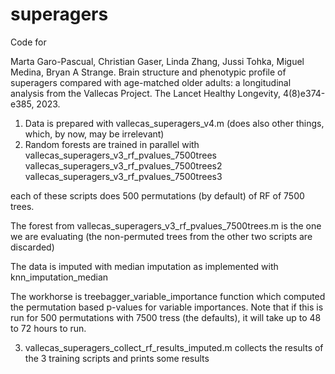 # superagers
Code for 

Marta Garo-Pascual, Christian Gaser, Linda Zhang, Jussi Tohka, Miguel Medina, Bryan A Strange. Brain structure and phenotypic profile of superagers compared with age-matched older adults: a longitudinal analysis from the Vallecas Project. The Lancet Healthy Longevity, 4(8)e374-e385, 2023. 

1. Data is prepared with vallecas_superagers_v4.m (does also other things, which, by now, may be irrelevant) 
2. Random forests are trained in parallel with
vallecas_superagers_v3_rf_pvalues_7500trees
vallecas_superagers_v3_rf_pvalues_7500trees2
vallecas_superagers_v3_rf_pvalues_7500trees3

each of these scripts does 500 permutations (by default) of RF of 7500 trees. 

The forest from vallecas_superagers_v3_rf_pvalues_7500trees.m
is the one we are evaluating (the non-permuted trees from the other two scripts are discarded)

The data is imputed with median imputation as implemented with knn_imputation_median

The workhorse is treebagger_variable_importance function which computed the permutation based p-values for variable importances. Note that if this is run for 500 permutations with 7500 tress (the defaults), it will take up to 48 to 72 hours to run. 


3. vallecas_superagers_collect_rf_results_imputed.m collects the results of the 3 training scripts and prints some results



